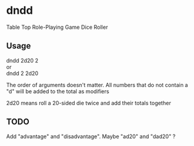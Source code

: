 # dndd
Table Top Role-Playing Game Dice Roller

## Usage
dndd 2d20 2  
or  
dndd 2 2d20  

The order of arguments doesn't matter. All numbers that do not contain a "d"
will be added to the total as modifiers

2d20 means roll a 20-sided die twice and add their totals together

## TODO
Add "advantage" and "disadvantage". Maybe "ad20" and "dad20" ?
